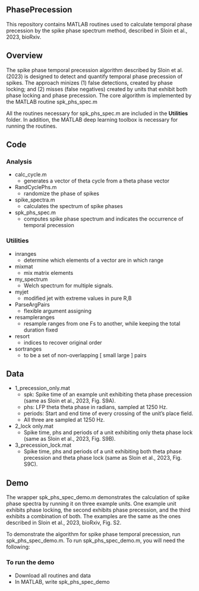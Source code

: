 ## **PhasePrecession**

This repository contains MATLAB routines used to calculate temporal phase precession by the spike phase spectrum method, described in Sloin et al., 2023, bioRxiv.
## **Overview**
The spike phase temporal precession algorithm described by Sloin et al. (2023) is designed to detect and quantify temporal phase precession of spikes. The approach minizes (1) false detections, created by phase locking; and (2) misses (false negatives) created by units that exhibit both phase locking and phase precession. The core algorithm is implemented by the MATLAB routine spk\_phs\_spec.m

All the routines necessary for spk\_phs\_spec.m are included in the **Utilities** folder. In addition, the MATLAB deep learning toolbox is necessary for running the routines.
## **Code**
### **Analysis**
- calc\_cycle.m
  - generates a vector of theta cycle from a theta phase vector
- RandCyclePhs.m
  - randomize the phase of spikes 
- spike\_spectra.m
  - calculates the spectrum of spike phases
- spk\_phs\_spec.m
  - computes spike phase spectrum and indicates the occurrence of temporal precession
### **Utilities**
- inranges
  - determine which elements of a vector are in which range
- mixmat
  - mix matrix elements
- my\_spectrum
  - Welch spectrum for multiple signals. 
- myjet
  - modified jet with extreme values in pure R,B
- ParseArgPairs
  - flexible argument assigning
- resampleranges
  - resample ranges from one Fs to another, while keeping the total duration fixed
- resort
  - indices to recover original order
- sortranges
  - to be a set of non-overlapping [ small large ] pairs

## **Data**

- 1\_precession\_only.mat
  - spk: Spike time of an example unit exhibiting theta phase precession (same as Sloin et al., 2023, Fig. S9A). 
  - phs: LFP theta theta phase in radians, sampled at 1250 Hz.
  - periods: Start and end time of every crossing of the unit’s place field.
  - All three are sampled at 1250 Hz.
- 2\_lock only.mat
  - Spike time, phs and periods of a unit exhibiting only theta phase lock (same as Sloin et al., 2023, Fig. S9B). 
- 3\_precession\_lock.mat
  - Spike time, phs and periods of a unit exhibiting both theta phase precession and theta phase lock (same as Sloin et al., 2023, Fig. S9C). 
## **Demo** 
The wrapper spk\_phs\_spec\_demo.m demonstrates the calculation of spike phase spectra by running it on three example units. One example unit exhibits phase locking, the second exhibits phase precession, and the third exhibits a combination of both. The examples are the same as the ones described in Sloin et al., 2023, bioRxiv, Fig. S2.

To demonstrate the algorithm for spike phase temporal precession, run spk\_phs\_spec\_demo.m. To run spk\_phs\_spec\_demo.m, you will need the following: 
### To run the demo
- Download all routines and data
- In MATLAB, write spk\_phs\_spec\_demo
